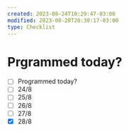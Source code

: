 ```yaml
---
created: 2023-08-24T10:29:47-03:00
modified: 2023-08-28T20:30:17-03:00
type: Checklist
---
```


# Prgrammed today?

- [ ] Programmed today?
- [ ] 24/8
- [ ] 25/8
- [ ] 26/8
- [ ] 27/8
- [x] 28/8
